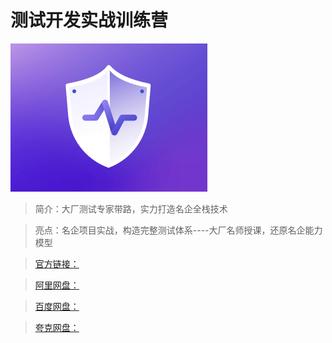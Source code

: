# 测试开发实战训练营

![img](../../assets/Ciqc1F_Rn8qAJVDUAAA7d3Nz45A535.png)

> 简介：大厂测试专家带路，实力打造名企全栈技术

> 亮点：名企项目实战，构造完整测试体系----大厂名师授课，还原名企能力模型

> [官方链接：]()

> [阿里网盘：]()

> [百度网盘：]()

> [夸克网盘：]()
